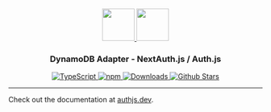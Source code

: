 <p align="center">
  <br/>
  <a href="https://authjs.dev" target="_blank">
    <img height="64px" src="https://authjs.dev/img/logo/logo-sm.png" />
  </a>
  <a href="https://aws.amazon.com/dynamodb" target="_blank">
    <img height="64px" src="https://authjs.dev/img/adapters/dynamodb.svg"/>
  </a>
  <h3 align="center"><b>DynamoDB Adapter</b> - NextAuth.js / Auth.js</a></h3>
  <p align="center" style="align: center;">
    <a href="https://npm.im/@auth/dynamodb-adapter">
      <img src="https://img.shields.io/badge/TypeScript-blue?style=flat-square" alt="TypeScript" />
    </a>
    <a href="https://npm.im/@auth/dynamodb-adapter">
      <img alt="npm" src="https://img.shields.io/npm/v/@auth/dynamodb-adapter?color=green&label=@auth/dynamodb-adapter&style=flat-square">
    </a>
    <a href="https://www.npmtrends.com/@auth/dynamodb-adapter">
      <img src="https://img.shields.io/npm/dm/@auth/dynamodb-adapter?label=%20downloads&style=flat-square" alt="Downloads" />
    </a>
    <a href="https://github.com/nextauthjs/next-auth/stargazers">
      <img src="https://img.shields.io/github/stars/nextauthjs/next-auth?style=flat-square" alt="Github Stars" />
    </a>
  </p>
</p>

---

Check out the documentation at [authjs.dev](https://authjs.dev/reference/adapter/dynamodb).